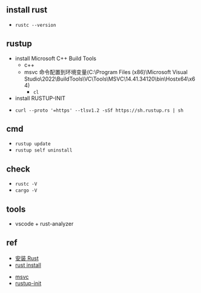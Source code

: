 ## install rust
+ `rustc --version`
## rustup
<!-- windows -->
+ install Microsoft C++ Build Tools
    + c++
    + msvc 命令配置到环境变量(C:\Program Files (x86)\Microsoft Visual Studio\2022\BuildTools\VC\Tools\MSVC\14.41.34120\bin\Hostx64\x64)
        + `cl` 
+ install RUSTUP-INIT
<!-- MAC -->
+ `curl --proto '=https' --tlsv1.2 -sSf https://sh.rustup.rs | sh`

## cmd
+ `rustup update`
+ `rustup self uninstall`

## check
+ `rustc -V`
+ `cargo -V`

## tools
+ vscode + rust-analyzer

## ref
+ [安装 Rust](https://course.rs/first-try/installation.html)
+ [rust install](https://www.rust-lang.org/tools/install)
<!-- download -->
+ [msvc](https://visualstudio.microsoft.com/zh-hans/visual-cpp-build-tools/)
+ [rustup-init](https://www.rust-lang.org/learn/get-started)